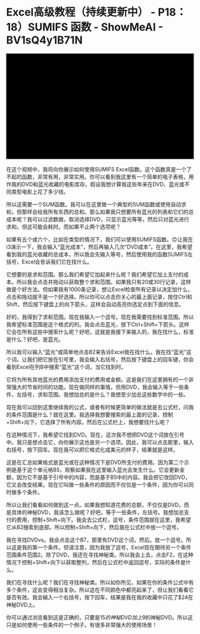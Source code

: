# Excel高级教程（持续更新中） - P18：18）SUMIFS 函数 - ShowMeAI - BV1sQ4y1B71N

![](img/9bb51af1ad9d2198ed4aa56c15791de5_0.png)

在这个视频中，我将向你展示如何使用SUMIFS Excel函数。这个函数真是一个了不起的函数，非常有用，非常实用。你可以看到我这里有一个简单的电子表格，用作我的DVD和蓝光收藏的电影库存。假设我想计算我这些年来在DVD、蓝光或不同类型电影上花了多少钱。

所以这需要一个SUM函数。我可以在这里做一个典型的SUM函数或使用自动求和，但那样会给我所有东西的总和。那么如果我只想要所有蓝光的列表和它们的总成本呢？我可以过滤数据，取消选择DVD，只显示蓝光等等，然后只对蓝光进行求和。但这可能会耗时。而如果不止两个选项呢？

如果有五个或六个，比如在类型的情况下，我们可以使用SUMIFS函数。😊让我在i3演示一下，我会输入“蓝光成本”，然后再输入几次“DVD成本”。在这里，我希望看到我的蓝光收藏的总成本，所以我会先输入等号，然后使用我的函数SUMIFS左括号，Excel会告诉我们它在找什么。

它想要的是求和范围。那么我们希望它加起来什么呢？我们希望它加上支付的成本。所以我会点击并拖动以获取整个求和范围。如果我只有20或30行记录，这样做是个好方法。但如果我有1000条记录，想让Excel检查所有记录以决定加什么，点击和拖动就不是一个好选择。所以你可以点击你关心的最上面记录，按住Ctrl和Shift，然后按下键盘上的向下箭头，这样会自动高亮你选定点到下面的信息。

好的，我得到了求和范围。现在我输入一个逗号。现在我需要找到标准范围。所以我希望标准范围是这个格式的列。我会点击蓝光，按下Ctrl+Shift+下箭头。这样它会在所有这些中搜索什么呢？好吧，这就是我接下来输入的，我在找什么，标准是什么？好吧，是蓝光。

所以我可以输入“蓝光”或简单地点击B2来告诉Excel我在找什么。我在找“蓝光”这个词。让我们把它放在引号里，我会输入右括号，然后按下键盘上的回车键，你会看到Excel在列B中搜索“蓝光”这个词，当它找到时。

它将为所有其他蓝光的费用添加支付的费用或金额。这是我们在这里拥有的一个非常强大的节省时间的功能。现在做同样的事情，但用DVD，我会输入等于一些条件，左括号，求和范围。我想加总的是什么？我想至少加总这些数字中的一些。

现在我可以回到这里继续我的公式，或者有时候更简单的做法就是去公式栏，问我的条件范围是什么？就在这里。我选择我想要搜索的最上面的记录，控制+Shift+向下，它选择了所有内容。然后在公式栏上，我想要找什么呢？

在这种情况下，我希望它找到DVD。现在，这次我不想把DVD这个词放在引号中。我只是想点击它，向你展示这也是另一个选项。因此，我可以点击那里，输入右括号，按下回车。现在我可以把它格式化成美元的样子，结果就是这样。

这是在汇总如果格式是蓝光或在这种情况下是DVD所支付的费用。因为第二个示例是基于这个单元格B5，观察如果我在这里输入蓝光会发生什么。它会更新金额，因为它不是基于引号中的内容，而是基于B5中的内容。我会把它改回DVD，它又会改变结果。现在它叫做一些条件的原因而不仅仅是一个条件，因为你可以同时做多个条件。

所以让我们看看如何做到这一点。如果我想知道花费的总额，不仅仅是DVD，而是具体的神秘DVD，我该怎么做呢？好吧，等于一些条件，左括号。我想加总支付的费用，控制+Shift+向下。我会去公式栏，逗号，条件范围就在这里，我希望它从B2搜索到底部。所以控制+Shift+向下，然后我在公式栏中放一个逗号。

我在寻找DVDvs。我会点击这个B7，那里有DVD这个词，然后。放一个逗号。所以这是我的第一个条件。但请注意，因为我放了逗号，Excel现在期待另一个条件范围条件范围2。除了DVD，我还在寻找神秘类。所以我会上去，点击F2，在这种情况下控制+Shift+向下以获取整列，然后在公式栏中返回逗号，实际的条件是什么。

我们在寻找什么呢？我们在寻找神秘类。所以如你所见，如果在你的条件公式中有多个条件，这会变得相当复杂。所以这在不同颜色中都亮起来了，但让我们看看它是否有效。我会输入一个右括号，按下回车，结果是我在我的收藏中只花了$24在神秘DVD上。

你可以通过浏览看到这是正确的，只要是$15的神秘DVD加上$9的神秘DVD。所以这只是如何使用一些条件的一个例子。有很多非常强大的使用场景！[](img/9bb51af1ad9d2198ed4aa56c15791de5_2.png)

